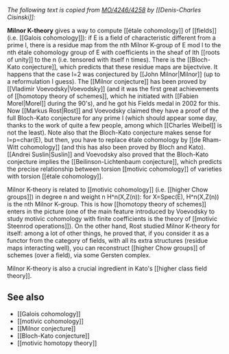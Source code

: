 _The following text is copied from [MO/4246/4258](http://mathoverflow.net/questions/4246/why-is-milnor-k-theory-not-ad-hoc/4258#4258) by [[Denis-Charles Cisinski]]:_

**Milnor K-theory** gives a way to compute [[étale cohomology]] of [[fields]] (i.e. [[Galois cohomology]]): if E is a field of characteristic different from a prime l, there is a residue map from the nth Milnor K-group of E mod l to the nth étale cohomology group of E with coefficients in the sheaf of lth [[roots of unity]] to the n (i.e. tensored with itself n times). There is the [[Bloch-Kato conjecture]], which predicts that these residue maps are bijectvive. It happens that the case l=2 was conjectured by [[John Milnor|Milnor]] (up to a reformulation I guess). The [[Milnor conjecture]] has been proved by [[Vladimir Voevodsky|Voevodsky]] (and it was the first great achievements of [[homotopy theory of schemes]], which he initiated with [[Fabien Morel|Morel]] during the 90's), and he got his Fields medal in 2002 for this. Now [[Markus Rost|Rost]] and Voevodsky claimed they have a proof of the full Bloch-Kato conjecture for any prime l (which should appear some day, thanks to the work of quite a few people, among which [[Charles Weibel]] is not the least). Note also that the Bloch-Kato conjecture makes sense for l=p=char(E), but then, you have to replace étale cohomology by [[de Rham-Witt cohomology]] (and this has also been proved by Bloch and Kato). [[Andrei Suslin|Suslin]] and Voevodsky also proved that the Bloch-Kato conjecture implies the [[Beilinson-Lichtenbaum conjecture]], which predicts the precise relationship between torsion [[motivic cohomology]] of varieties with torsion [[étale cohomology]].

Milnor K-theory is related to [[motivic cohomology]] (i.e. [[higher Chow groups]]) in degree n and weight n H^n(X,Z(n)): for X=Spec(E), H^n(X,Z(n)) is the nth Milnor K-group. This is how [[homotopy theory of schemes]] enters in the picture (one of the main feature introduced by Voevodsky to study motivic cohomology with finite coefficients is the theory of [[motivic Steenrod operations]]). On the other hand, Rost studied Milnor K-theory for itself: among a lot of other things, he proved that, if you consider it as a functor from the category of fields, with all its extra structures (residue maps interacting well), you can reconstruct [[higher Chow groups]] of schemes (over a field), via some Gersten complex.

Milnor K-theory is also a crucial ingredient in Kato's [[higher class field theory]].

## See also

* [[Galois cohomology]]
* [[motivic cohomology]]
* [[Milnor conjecture]]
* [[Bloch-Kato conjecture]]
* [[motivic homotopy theory]]